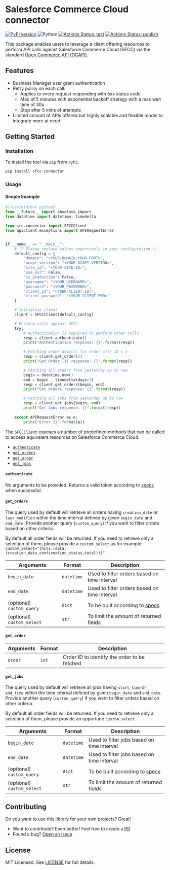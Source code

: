 # Salesforce Commerce Cloud connector
[![PyPI version](https://badge.fury.io/py/sfcc-connector.svg)](https://badge.fury.io/py/sfcc-connector)
![Python](https://img.shields.io/pypi/pyversions/sfcc-connector.svg)
[![Actions Status: test](https://github.com/edro15/sfcc-connector/actions/workflows/test.yml/badge.svg)](https://github.com/edro15/sfcc-connector/actions?query=workflow%3A"Python%20testing")
[![Actions Status: publish](https://github.com/edro15/sfcc-connector/actions/workflows/publish.yml/badge.svg)](https://github.com/edro15/sfcc-connector/actions?query=workflow%3A"Publish%20PyPI")

This package enables users to leverage a client offering resources to perform API calls against Salesforce Commerce Cloud (SFCC) via the standard [Open Commerce API (OCAPI)](https://www.salesforce.com/video/2520463/).

## Features
* Business Manager user grant authentication
* Retry policy on each call:
    * Applies to every request responding with 5xx status code
    * Max of 5 minutes with exponential backoff strategy with a max wait time of 30s 
    * Stop after 5 mins of attempts
* Limited amount of APIs offered but highly scalable and flexible model to integrate more at need

    
## Getting Started
### Installation

To install the tool via `pip` from `PyPI`:

```bash
pip install sfcc-connector
```

### Usage
#### Simple Example

```python
#!/usr/bin/env python3
from __future__ import absolute_import
from datetime import datetime, timedelta

from src.connector import SFCCClient
from apiclient.exceptions import APIRequestError


if __name__ == "__main__":
    # !! Please replace values opportunely in your configuration !!
    default_config = {
        "domain": "<YOUR-DOMAIN:YOUR-PORT>",
        "ocapi_version": "<YOUR-OCAPI-VERSION>",
        "site_id": "<YOUR-SITE-ID>",
        "use_ssl": False,
        "is_production": False,
        "username": "<YOUR_USERNAME>",
        "password": "<YOUR_PASSWORD>",
        "client_id": "<YOUR-CLIENT-ID>",
        "client_password": "<YOUR-CLIENT-PWD>"
    }

    # Initialize client
    client = SFCCClient(default_config)

    # Perform calls against SFCC
    try:
        # Authentication is required to perform other calls
        resp = client.authenticate()
        print("Authentication response: {}".format(resp))

        # Fetching order details for order with ID = 1
        resp = client.get_order(1)
        print("Get Order (1) response: {}".format(resp))

        # Fetching all orders from yesterday up to now
        begin = datetime.now()
        end = begin - timedelta(days=1)
        resp = client.get_orders(begin, end)
        print("Get Orders response: {}".format(resp))

        # Fetching all jobs from yesterday up to now
        resp = client.get_jobs(begin, end)
        print("Get Jobs response: {}".format(resp))
        
    except APIRequestError as e:
        print("Error {}".format(e))
```

The `SFCCClient` exposes a number of predefined methods that can be called to access equivalent resources on Salesforce Commerce Cloud.

* [`authenticate`](https://github.com/edro15/sfcc-connector#authenticate)
* [`get_orders`](https://github.com/edro15/sfcc-connector#get_orders)
* [`get_order`](https://github.com/edro15/sfcc-connector#get_orders)
* [`get_jobs`](https://github.com/edro15/sfcc-connector#get_jobs)

#### `authenticate`
No arguments to be provided. Returns a valid token according to [specs](https://documentation.b2c.commercecloud.salesforce.com/DOC1/index.jsp?topic=%2Fcom.demandware.dochelp%2FOCAPI%2Fcurrent%2Fdata%2FResources%2FLogRequests.html&cp=0_15_4_30) when successful.

#### `get_orders`
The query used by default will retrieve all orders having `creation_date` or `last_modified` within the time interval defined by given `begin_date` and `end_date`. 
Provide another query (`custom_query`) if you want to filter orders based on other criteria.

By default all order fields will be returned. If you need to retrieve only a selection of them, please provide a `custom_select` as for example: `custom_select="(hits.(data.(creation_date,confirmation_status,total)))"`

| **Arguments**              | **Format** | **Description**                                                                                                                                                                                                                                                     |
|----------------------------|------------|---------------------------------------------------------------------------------------------------------------------------------------------------------------------------------------------------------------------------------------------------------------------|
| `begin_date`               | `datetime` | Used to filter orders based on time interval                                                                                                                                                                                                                        |
| `end_date`                 | `datetime` | Used to filter orders based on time interval                                                                                                                                                                                                                        |
| (optional)  `custom_query` | `dict`     | To be built according to [specs](https://documentation.b2c.commercecloud.salesforce.com/DOC1/index.jsp?topic=%2Fcom.demandware.dochelp%2FOCAPI%2Fcurrent%2Fshop%2FDocuments%2FOrderSearchRequest.html&anchor=id635091637)  |
| (optional) `custom_select` | `str`      | To limit the amount of returned fields |


#### `get_order`

| **Arguments** | **Format** | **Description**                           |
|---------------|------------|-------------------------------------------|
| `order`    | `int`      | Order ID to identify the order to be fetched |

#### `get_jobs`
The query used by default will retrieve all jobs having `start_time` or `end_time` within the time interval defined by given `begin_date` and `end_date`. Provide another query (`custom_query`) if you want to filter orders based on other criteria.

By default all order fields will be returned. If you need to retrieve only a selection of them, please provide an opportune `custom_select`

| **Arguments**              | **Format** | **Description**                                                                                                                                                                                                                                                     |
|----------------------------|------------|---------------------------------------------------------------------------------------------------------------------------------------------------------------------------------------------------------------------------------------------------------------------|
| `begin_date`               | `datetime` | Used to filter jobs based on time interval                                                                                                                                                                                                                        |
| `end_date`                 | `datetime` | Used to filter jobs based on time interval                                                                                                                                                                                                                        |
| (optional)  `custom_query` | `dict`     | To be built according to [specs](https://documentation.b2c.commercecloud.salesforce.com/DOC1/index.jsp?topic=%2Fcom.demandware.dochelp%2FOCAPI%2Fcurrent%2Fshop%2FDocuments%2FOrderSearchRequest.html&anchor=id635091637)  |
| (optional) `custom_select` | `str`      | To limit the amount of returned fields |


## Contributing 
Do you want to use this library for your own projects? Great!

* Want to contribute? Even better! Feel free to create a [PR](https://github.com/edro15/sfcc-connector/pulls)
* Found a bug? [Open an issue](https://github.com/edro15/sfcc-connector/issues)

## License
MIT Licensed. See [LICENSE](LICENSE) for full details.